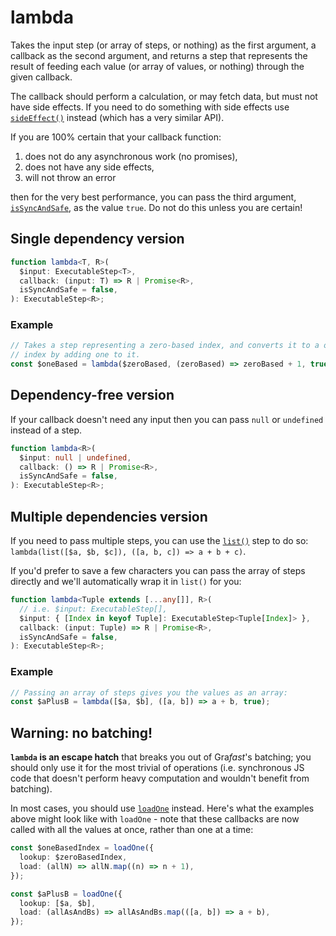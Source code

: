 # lambda

Takes the input step (or array of steps, or nothing) as the first argument, a
callback as the second argument, and returns a step that represents the result
of feeding each value (or array of values, or nothing) through the given
callback.

The callback should perform a calculation, or may fetch data, but must not have
side effects. If you need to do something with side effects use
[`sideEffect()`](/grafast/step-library/standard-steps/sideEffect) instead
(which has a very similar API).

If you are 100% certain that your callback function:

1. does not do any asynchronous work (no promises),
2. does not have any side effects,
3. will not throw an error

then for the very best performance, you can pass the third argument,
[`isSyncAndSafe`](../../step-classes.md#issyncandsafe), as the value `true`. Do not do this unless you are certain!

## Single dependency version

```ts
function lambda<T, R>(
  $input: ExecutableStep<T>,
  callback: (input: T) => R | Promise<R>,
  isSyncAndSafe = false,
): ExecutableStep<R>;
```

### Example

```ts
// Takes a step representing a zero-based index, and converts it to a one-based
// index by adding one to it.
const $oneBased = lambda($zeroBased, (zeroBased) => zeroBased + 1, true);
```

## Dependency-free version

If your callback doesn't need any input then you can pass `null` or `undefined`
instead of a step.

```ts
function lambda<R>(
  $input: null | undefined,
  callback: () => R | Promise<R>,
  isSyncAndSafe = false,
): ExecutableStep<R>;
```

## Multiple dependencies version

If you need to pass multiple steps, you can use the
[`list()`](/grafast/step-library/standard-steps/list) step to do so:
`lambda(list([$a, $b, $c]), ([a, b, c]) => a + b + c)`.

If you'd prefer to save a few characters you can pass the array of steps
directly and we'll automatically wrap it in `list()` for you:

```ts
function lambda<Tuple extends [...any[]], R>(
  // i.e. $input: ExecutableStep[],
  $input: { [Index in keyof Tuple]: ExecutableStep<Tuple[Index]> },
  callback: (input: Tuple) => R | Promise<R>,
  isSyncAndSafe = false,
): ExecutableStep<R>;
```

### Example

```ts
// Passing an array of steps gives you the values as an array:
const $aPlusB = lambda([$a, $b], ([a, b]) => a + b, true);
```

## Warning: no batching!

**`lambda` is an escape hatch** that breaks you out of Gra*fast*'s batching;
you should only use it for the most trivial of operations (i.e. synchronous JS
code that doesn't perform heavy computation and wouldn't benefit from
batching).

In most cases, you should use [`loadOne`](./loadOne) instead. Here's what the
examples above might look like with `loadOne` - note that these callbacks
are now called with all the values at once, rather than one at a time:

```ts
const $oneBasedIndex = loadOne({
  lookup: $zeroBasedIndex,
  load: (allN) => allN.map((n) => n + 1),
});

const $aPlusB = loadOne({
  lookup: [$a, $b],
  load: (allAsAndBs) => allAsAndBs.map(([a, b]) => a + b),
});
```
